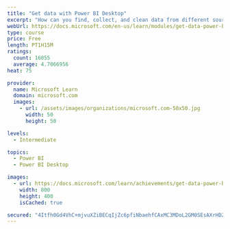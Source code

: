 ```yaml
---
title: "Get data with Power BI Desktop"
excerpt: "How can you find, collect, and clean data from different sources? Power BI is a tool for making sense of your data. You will learn tricks to make data-gathering easier."
webUrl: https://docs.microsoft.com/en-us/learn/modules/get-data-power-bi/
type: course
price: Free
length: PT1H15M
ratings:
  count: 16055
  average: 4.7066956
heat: 75

provider:
  name: Microsoft Learn
  domain: microsoft.com
  images:
    - url: /assets/images/organizations/microsoft.com-50x50.jpg
      width: 50
      height: 50

levels:
  - Intermediate

topics:
  - Power BI
  - Power BI Desktop

images:
  - url: https://docs.microsoft.com/learn/achievements/get-data-power-bi-desktop-social.png
    width: 800
    height: 400
    isCached: true

secured: "4Itfh0Gd4VhC+mjvuXZiBECqIjZc6pfiNbaehfCAxMC3MDoL2GM0SEsAXrHDZwUVfsDrifADI6mlyIVeGUg9GSa0f2ubek435NuFvi+ilEKy8SkO3wBmgXLCtigM5OD1OZCDEvGoPYaWfVFnKzs1o64VVlH3Jl1+v51sg6v/tTQ+Mep1SGVBoqd7DbN7eCM5CwouKRb2P5lk579wRyoghY3XTVnjwe23YOVqKDjYLCphR/szpYkRmRy3PV2hDGgUln9TzkTJFr5BGpjCvxnCm6rIgQnBApaJV+5+/YVAfeXIZF/L+pfzuyGV7ObG39nzPS2Q6BI82G+zaaCuJvORE290YR72zXnlDZngfrR4ZfwUBSL/22O8sTwuoU/Bjet//FMIUcT2kzCwxm/4kLvA4YiJxbrT2KzqcZfLjt2q9pbwsjnrVhHURuPh1efk/vQg;VRrrCbWAR7HmsASUKo/z0A=="
---
```


